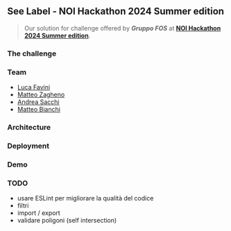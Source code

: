 ## See Label - NOI Hackathon 2024 Summer edition

> Our solution for challenge offered by **_Gruppo FOS_** at **[NOI Hackathon 2024 Summer edition](https://hackathon.bz.it)**.

### The challenge

### Team

- [Luca Favini](https://github.com/Favo02)
- [Matteo Zagheno](https://github.com/Tsagae)
- [Andrea Sacchi](https://github.com/alsacchi)
- [Matteo Bianchi](https://github.com/OnSuorce)

### Architecture

### Deployment

### Demo

### TODO

- usare ESLint per migliorare la qualità del codice
- filtri
- import / export
- validare poligoni (self intersection)
